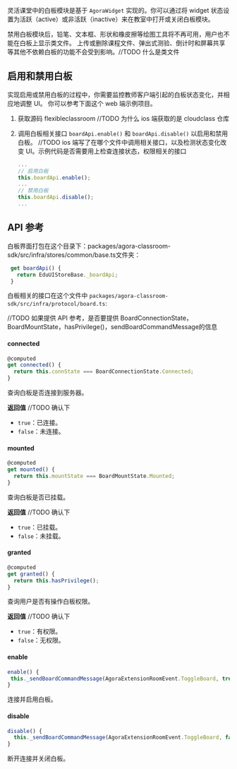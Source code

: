 灵活课堂中的白板模块是基于 `AgoraWidget` 实现的。你可以通过将 widget 状态设置为活跃（active）或非活跃（inactive）来在教室中打开或关闭白板模块。

禁用白板模块后，铅笔、文本框、形状和橡皮擦等绘图工具将不再可用，用户也不能在白板上显示类文件。 上传或删除课程文件、弹出式测验、倒计时和屏幕共享等其他不依赖白板的功能不会受到影响。//TODO 什么是类文件

## 启用和禁用白板

实现启用或禁用白板的过程中，你需要监控教师客户端引起的白板状态变化，并相应地调整 UI。 你可以参考下面这个 web 端示例项目。

1. 获取源码 flexibleclassroom //TODO 为什么 ios 端获取的是 cloudclass 仓库

2. 调用白板相关接口 `boardApi.enable()` 和 `boardApi.disable()` 以启用和禁用白板。 //TODO ios 端写了在哪个文件中调用相关接口，以及检测状态变化改变 UI。示例代码是否需要用上检查连接状态，权限相关的接口

    ```typescript
    ...
    // 启用白板
    this.boardApi.enable();
    ...
    // 禁用白板
    this.boardApi.disable();
    ...
    ```

## API 参考

白板界面打包在这个目录下：packages/agora-classroom-sdk/src/infra/stores/common/base.ts文件夹：

```typescript
 get boardApi() {
   return EduUIStoreBase._boardApi;
 }
```

白板相关的接口在这个文件中 `packages/agora-classroom-sdk/src/infra/protocol/board.ts`:

//TODO 如果提供 API 参考，是否要提供 BoardConnectionState，BoardMountState，hasPrivilege()，sendBoardCommandMessage的信息
#### connected

```typescript
@computed
get connected() {
  return this.connState === BoardConnectionState.Connected;
}
```

查询白板是否连接到服务器。

**返回值**
//TODO 确认下
- `true`：已连接。
- `false`：未连接。

#### mounted

```typescript
@computed
get mounted() {
  return this.mountState === BoardMountState.Mounted;
}
```

查询白板是否已挂载。

**返回值**
//TODO 确认下
- `true`：已挂载。
- `false`：未挂载。

#### granted

```typescript
@computed
get granted() {
  return this.hasPrivilege();
}
```

查询用户是否有操作白板权限。

**返回值**
//TODO 确认下
- `true`：有权限。
- `false`：无权限。
 
 #### enable

 ```typescript
enable() {
  this._sendBoardCommandMessage(AgoraExtensionRoomEvent.ToggleBoard, true);
}
```

连接并启用白板。

#### disable

```typescript
disable() {
  this._sendBoardCommandMessage(AgoraExtensionRoomEvent.ToggleBoard, false);
}
```

断开连接并关闭白板。

